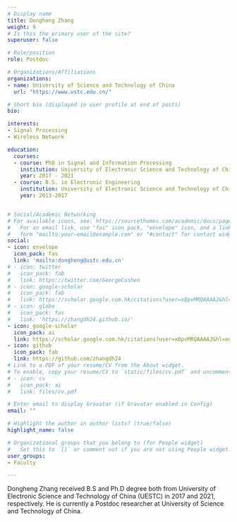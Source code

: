 ```yaml
---
# Display name
title: Dongheng Zhang
weight: 9
# Is this the primary user of the site?
superuser: false

# Role/position
role: Postdoc

# Organizations/Affiliations
organizations:
- name: University of Science and Technology of China
  url: "https://www.ustc.edu.cn/"

# Short bio (displayed in user profile at end of posts)
bio: 

interests:
- Signal Processing
- Wireless Network

education:
  courses:
  - course: PhD in Signal and Information Processing
    institution: University of Electronic Science and Technology of China
    year: 2017 - 2021
  - course: B.S. in Electronic Engineering
    institution: University of Electronic Science and Technology of China
    year: 2013-2017


# Social/Academic Networking
# For available icons, see: https://sourcethemes.com/academic/docs/page-builder/#icons
#   For an email link, use "fas" icon pack, "envelope" icon, and a link in the
#   form "mailto:your-email@example.com" or "#contact" for contact widget.
social:
- icon: envelope
  icon_pack: fas
  link: 'mailto:dongheng@ustc.edu.cn'
# - icon: twitter
#   icon_pack: fab
#   link: https://twitter.com/GeorgeCushen
# - icon: google-scholar
#   icon_pack: fab
#   link: https://scholar.google.com.hk/citations?user=xBpvMRQAAAAJ&hl=en
# - icon: globe
#   icon_pack: fas
#   link: 'https://zhangdh24.github.io/'
- icon: google-scholar
  icon_pack: ai
  link: https://scholar.google.com.hk/citations?user=xBpvMRQAAAAJ&hl=en
- icon: github
  icon_pack: fab
  link: https://github.com/zhangdh24
# Link to a PDF of your resume/CV from the About widget.
# To enable, copy your resume/CV to `static/files/cv.pdf` and uncomment the lines below.
# - icon: cv
#   icon_pack: ai
#   link: files/cv.pdf

# Enter email to display Gravatar (if Gravatar enabled in Config)
email: ""

# Highlight the author in author lists? (true/false)
highlight_name: false

# Organizational groups that you belong to (for People widget)
#   Set this to `[]` or comment out if you are not using People widget.
user_groups:
- Faculty

---
```


Dongheng Zhang received B.S and Ph.D degree both from University of Electronic Science and Technology of China (UESTC) in 2017 and 2021, respectively. He is currently a Postdoc
researcher at University of Science and Technology of China. 